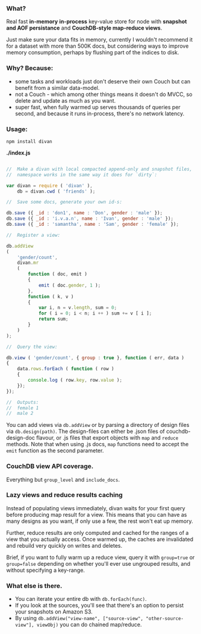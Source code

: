

### What?

Real fast **in-memory**
**in-process** key-value store for node
with **snapshot and AOF persistance**
and **CouchDB-style map-reduce views**.

Just make sure your data fits in memory,
currently I wouldn't recommend it
for a dataset with more than 500K docs,
but considering ways to improve memory consumption,
perhaps by flushing part of the indices to disk.


### Why? Because:

- some tasks and workloads just don't deserve their own Couch but can benefit from a similar data-model.
- not a Couch - which among other things means it doesn't do MVCC, so delete and update as much as you want.
- super fast, when fully warmed up serves thousands of queries per second, and because it runs in-process, there's no network latency.


### Usage:

    npm install divan

**./index.js**

```javascript

//  Make a divan with local compacted append-only and snapshot files,
//  namespace works in the same way it does for `dirty`:

var divan = require ( 'divan' ),
    db = divan.cwd ( 'friends' );

//  Save some docs, generate your own id-s:

db.save ({ _id : 'don1', name : 'Don', gender : 'male' });
db.save ({ _id : 'i.v.a.n', name : 'Ivan', gender : 'male' });
db.save ({ _id : 'samantha', name : 'Sam', gender : 'female' });

//  Register a view:

db.addView
(
    'gender/count',
    divan.mr
    (
        function ( doc, emit )
        {
            emit ( doc.gender, 1 );
        },
        function ( k, v )
        {
            var i, n = v.length, sum = 0;
            for ( i = 0; i < n; i ++ ) sum += v [ i ];
            return sum;
        }
    )
);

//  Query the view:

db.view ( 'gender/count', { group : true }, function ( err, data )
{
    data.rows.forEach ( function ( row )
    {
        console.log ( row.key, row.value );
    });
});

//  Outputs:
//  female 1
//  male 2

```

You can add views via `db.addView`
or by parsing a directory of
design files via `db.design(path)`.
The design-files can either be
.json files of couchdb-design-doc flavour,
or .js files that export objects
with `map` and `reduce` methods.
Note that when using .js docs,
`map` functions need to accept
the `emit` function as the second parameter.


### CouchDB view API coverage.

Everything but `group_level` and `include_docs`.


### Lazy views and reduce results caching

Instead of populating views immediately,
divan waits for your first query
before producing map result for a view.
This means that you can
have as many designs as you want,
if only use a few, the rest won't eat up memory.

Further, reduce results are only computed and cached
for the ranges of a view that you actually access.
Once warmed up, the caches are invalidated and rebuild
very quickly on writes and deletes.

Brief, if you want to fully warm up a reduce view,
query it with `group=true` or `group=false`
depending on whether you'll ever use ungrouped results,
and without specifying a key-range.


### What else is there.

- You can iterate your entire db with `db.forEach(func)`.
- If you look at the sources, you'll see that there's an option to persist your snapshots on Amazon S3.
- By using `db.addView("view-name", ["source-view", "other-source-view"], viewObj)` you can do chained map/reduce.


